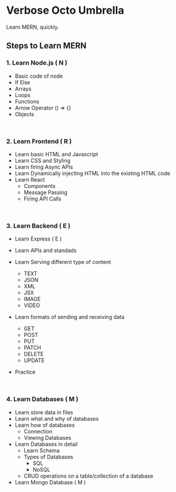 # Verbose Octo Umbrella
Learn MERN, quickly. 

## Steps to Learn MERN
### 1. Learn Node.js ( N )
* Basic code of node
* If Else
* Arrays
* Loops
* Functions
* Arrow Operator () => {}
* Objects

&nbsp;
### 2. Learn Frontend ( R ) 
* Learn basic HTML and Javascript
* Learn  CSS and Styling
* Learn firing Async APIs
* Learn Dynamically injecting HTML into the existing HTML code
* Learn React
    * Components
    * Message Passing
    * Firing API Calls

&nbsp;
### 3. Learn Backend ( E )
* Learn Express ( E )
* Learn APIs and standads 
* Learn Serving different type of content
    * TEXT
    * JSON
    * XML
    * JSX
    * IMAGE
    * VIDEO

* Learn formats of sending and receiving data
    * GET
    * POST
    * PUT
    * PATCH
    * DELETE
    * UPDATE
* Practice

&nbsp;
### 4. Learn Databases ( M )
* Learn store data in files
* Learn what and why of databases
* Learn how of databases
    * Connection
    * Viewing Databases
* Learn Databases in detail
    * Learn Schema
    * Types of Databases
        * SQL
        * NoSQL
    * CRUD operations on a table/collection of a database
* Learn Mongo Database ( M )
